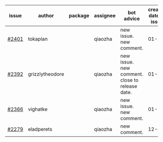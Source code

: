 | issue | author | package | assignee | bot advice | created date of issue | target release date | date from target |
| ------ | ------ | ------ | ------ | ------ | ------ | ------ | :-----: |
| [#2401](https://github.com/Azure/sdk-release-request/issues/2401) | tokaplan |  | qiaozha | new issue. new comment. | 01-21 | 02-07 |  |
| [#2392](https://github.com/Azure/sdk-release-request/issues/2392) | grizzlytheodore |  | qiaozha | new issue. new comment. close to release date.  | 01-19 | 01-28 | 0 |
| [#2366](https://github.com/Azure/sdk-release-request/issues/2366) | vighatke |  | qiaozha | new issue. new comment. | 01-10 | 01-24 |  |
| [#2279](https://github.com/Azure/sdk-release-request/issues/2279) | eladperets |  | qiaozha | new comment. | 12-04 | 12-08 |  |

